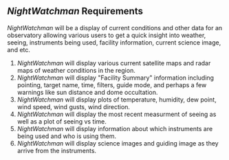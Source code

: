 ## *NightWatchman* Requirements

*NightWatchman* will be a display of current conditions and other data for an observatory allowing various users
to get a quick insight into weather, seeing, instruments being used, facility information, current science image,
and etc.

1. *NightWatchman* will display various current satellite maps and radar maps of weather conditions in the region.
2. *NightWatchman* will display "Facility Summary" information including pointing, target name, time, filters,
   guide mode, and perhaps a few warnings like sun distance and dome occultation.
3. *NightWatchman* will display plots of temperature, humidity, dew point, wind speed, wind gusts, wind direction.
4. *NightWatchman* will display the most recent measurment of seeing as well as a plot of seeing vs time.
5. *NightWatchman* will display information about which instruments are being used and who is using them.
6. *NightWatchman* will display science images and guiding image as they arrive from the instruments.
